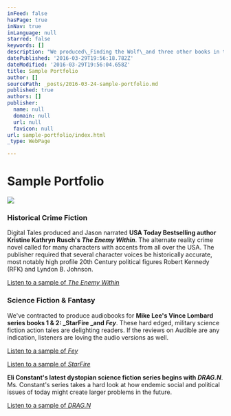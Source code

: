 ```yaml
---
inFeed: false
hasPage: true
inNav: true
inLanguage: null
starred: false
keywords: []
description: "We produced\_Finding the Wolf\_and three other books in the Dragon Hoard fantasy series as subcontractor for RedPlanet Audiobooks. The works called for many characters with accents from a wide range of European countries."
datePublished: '2016-03-29T19:56:18.782Z'
dateModified: '2016-03-29T19:56:04.658Z'
title: Sample Portfolio
author: []
sourcePath: _posts/2016-03-24-sample-portfolio.md
published: true
authors: []
publisher:
  name: null
  domain: null
  url: null
  favicon: null
url: sample-portfolio/index.html
_type: WebPage

---
```

# Sample Portfolio
![](https://s3-us-west-2.amazonaws.com/the-grid-img/p/99fc6da0caeb3125ed737d6902d62b8a646e9bdd.jpg)

### Historical Crime Fiction

Digital Tales produced and Jason narrated **USA Today Bestselling author Kristine Kathryn Rusch's _The Enemy Within_**. The alternate reality crime novel called for many characters with accents from all over the USA. The publisher required that several character voices be historically accurate, most notably high profile 20th Century political figures Robert Kennedy (RFK) and Lyndon B. Johnson. 

[Listen to a sample of _The Enemy Within_][0]

### Science Fiction & Fantasy

We've contracted to produce audiobooks for **Mike Lee's Vince Lombard series books 1 & 2: _StarFire _and _Fey_**. These hard edged, military science fiction action tales are delighting readers. If the reviews on Audible are any indication, listeners are loving the audio versions as well.

[Listen to a sample of _Fey_][1]  

[Listen to a sample of _StarFire_][2]

**Eli Constant's latest dystopian science fiction series begins with _DRAG.N_**. Ms. Constant's series takes a hard look at how endemic social and political issues of today might create larger problems in the future.

[Listen to a sample of _DRAG.N_][3]  


[0]: http://www.audible.com/pd/Mysteries-Thrillers/The-Enemy-Within-Audiobook/B00S8QOTVY/
[1]: http://www.audible.com/pd/Sci-Fi-Fantasy/Fey-Audiobook/B016E9OV4G/
[2]: http://www.audible.com/pd/Sci-Fi-Fantasy/StarFire-Audiobook/B00MNOERQE/
[3]: http://www.audible.com/pd/Sci-Fi-Fantasy/DRAGN-Audiobook/B00NX1WCUO/